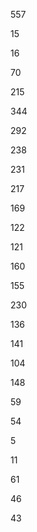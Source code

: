 557

15

16

70

215

344

292

238

231

217

169

122

121

160

155

230

136

141

104

148

59

54

5

11

61

46

43

